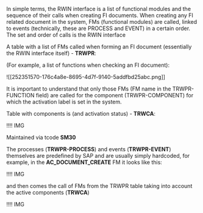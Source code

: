 In simple terms, the RWIN interface is a list of functional modules and the sequence of their calls when creating FI documents. When creating any FI related document in the system, FMs (functional modules) are called, linked to events (technically, these are PROCESS and EVENT) in a certain order. The set and order of calls is the RWIN interface

A table with a list of FMs called when forming an FI document (essentially the RWIN interface itself) - **TRWPR**:

(For example, a list of functions when checking an FI document):

![[252351570-176c4a8e-8695-4d7f-9140-5addfbd25abc.png]]

It is important to understand that only those FMs (FM name in the TRWPR-FUNCTION field) are called for the component (TRWPR-COMPONENT) for which the activation label is set in the system.

Table with components is (and activation status) - **TRWCA**:

!!!! IMG

Maintained via tcode **SM30**

The processes (**TRWPR-PROCESS**) and events (**TRWPR-EVENT**) themselves are predefined by SAP and are usually simply hardcoded, for example, in the **AC_DOCUMENT_CREATE** FM it looks like this:

!!!! IMG

and then comes the call of FMs from the TRWPR table taking into account the active components (**TRWCA**)

!!!! IMG